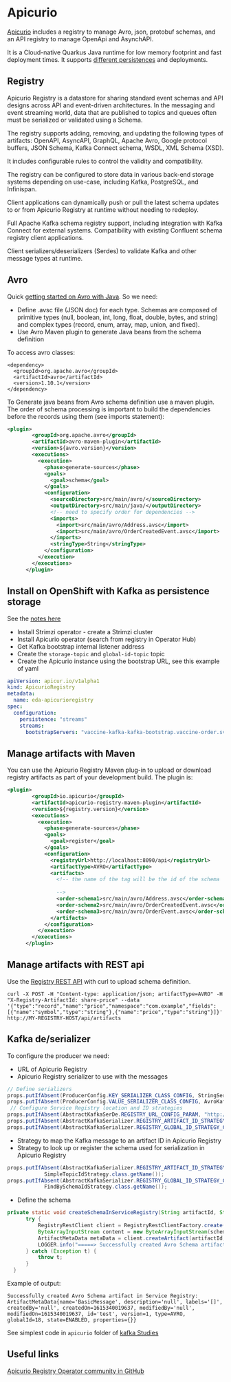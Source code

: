 # Apicurio

[Apicurio](https://www.apicur.io) includes a registry to manage Avro, json, protobuf schemas, and an API registry to manage OpenApi and AsynchAPI.

It is a Cloud-native Quarkus Java runtime for low memory footprint and fast deployment times. It supports [different persistences](https://www.apicur.io/registry/docs/apicurio-registry/1.3.3.Final/getting-started/assembly-intro-to-the-registry.html#registry-distros) and deployments.

## Registry

Apicurio Registry is a datastore for sharing standard event schemas and API designs across API and event-driven architectures. 
In the messaging and event streaming world, data that are published to topics and queues often must be serialized or validated using a Schema.

The registry supports adding, removing, and updating the following types of artifacts: OpenAPI, AsyncAPI, GraphQL, Apache Avro, Google protocol buffers, JSON Schema, Kafka Connect schema, WSDL, XML Schema (XSD).

It includes configurable rules to control the validity and compatibility.

The registry can be configured to store data in various back-end storage systems depending on use-case, including Kafka, PostgreSQL, and Infinispan.

Client applications can dynamically push or pull the latest schema updates to or from Apicurio Registry at runtime without needing to redeploy.

Full Apache Kafka schema registry support, including integration with Kafka Connect for external systems. Compatibility with existing Confluent schema registry client applications.

Client serializers/deserializers (Serdes) to validate Kafka and other message types at runtime.

## Avro

Quick [getting started on Avro with Java](https://avro.apache.org/docs/current/gettingstartedjava.html). So we need:

* Define .avsc file (JSON doc) for each type. Schemas are composed of primitive types (null, boolean, int, long, float, double, bytes, and string) and complex types (record, enum, array, map, union, and fixed).
* Use Avro Maven plugin to generate Java beans from the schema definition

To access avro classes:

```
<dependency>
  <groupId>org.apache.avro</groupId>
  <artifactId>avro</artifactId>
  <version>1.10.1</version>
</dependency>
```

To Generate java beans from Avro schema definition use a maven plugin. The order of schema processing is important to build the dependencies before the records using them (see imports statement):

```xml
<plugin>
        <groupId>org.apache.avro</groupId>
        <artifactId>avro-maven-plugin</artifactId>
        <version>${avro.version}</version>
        <executions>
          <execution>
            <phase>generate-sources</phase>
            <goals>
              <goal>schema</goal>
            </goals>
            <configuration>
              <sourceDirectory>src/main/avro/</sourceDirectory>
              <outputDirectory>src/main/java/</outputDirectory>
              <!-- need to specify order for dependencies -->
              <imports>
                <import>src/main/avro/Address.avsc</import>
                <import>src/main/avro/OrderCreatedEvent.avsc</import>
              </imports>
              <stringType>String</stringType>
            </configuration>
          </execution>
        </executions>
      </plugin>
```

## Install on OpenShift with Kafka as persistence storage

See the [notes here](https://www.apicur.io/registry/docs/apicurio-registry/1.3.3.Final/getting-started/assembly-installing-registry-storage-openshift.htm)

* Install Strimzi operator - create a Strimzi cluster
* Install Apicurio operator (search from registry in Operator Hub)
* Get Kafka bootstrap internal listener address
* Create the `storage-topic` and `global-id-topic` topic
* Create the Apicurio instance using the bootstrap URL, see this example of yaml

```yaml
apiVersion: apicur.io/v1alpha1
kind: ApicurioRegistry
metadata:
  name: eda-apicurioregistry
spec:
  configuration:
    persistence: "streams"
    streams:
      bootstrapServers: "vaccine-kafka-kafka-bootstrap.vaccine-order.svc:9092"
```

## Manage artifacts with Maven

You can use the Apicurio Registry Maven plug-in to upload or download registry artifacts as part of your development build. The plugin is:

```xml
<plugin>
        <groupId>io.apicurio</groupId>
        <artifactId>apicurio-registry-maven-plugin</artifactId>
        <version>${registry.version}</version>
        <executions>
          <execution>
            <phase>generate-sources</phase>
            <goals>
              <goal>register</goal>
            </goals>
            <configuration>
              <registryUrl>http://localhost:8090/api</registryUrl>
              <artifactType>AVRO</artifactType>
              <artifacts>
                <!-- the name of the tag will be the id of the schema
                
                -->
                <order-schema1>src/main/avro/Address.avsc</order-schema1>
                <order-schema2>src/main/avro/OrderCreatedEvent.avsc</order-schema2>
                <order-schema3>src/main/avro/OrderEvent.avsc</order-schema3>
              </artifacts>
            </configuration>
          </execution>
        </executions>
      </plugin>
```

## Manage artifacts with REST api

Use the [Registry REST API](https://www.apicur.io/registry/docs/apicurio-registry/1.3.3.Final/getting-started/assembly-managing-registry-artifacts-api.html) with curl to upload schema definition.

```shell
curl -X POST -H "Content-type: application/json; artifactType=AVRO" -H "X-Registry-ArtifactId: share-price" --data '{"type":"record","name":"price","namespace":"com.example","fields":[{"name":"symbol","type":"string"},{"name":"price","type":"string"}]}' http://MY-REGISTRY-HOST/api/artifacts
```

## Kafka de/serializer

To configure the producer we need:

* URL of Apicurio Registry
* Apicurio Registry serializer to use with the messages

```java
// Define serializers
props.putIfAbsent(ProducerConfig.KEY_SERIALIZER_CLASS_CONFIG, StringSerializer.class.getName());
props.putIfAbsent(ProducerConfig.VALUE_SERIALIZER_CLASS_CONFIG, AvroKafkaSerializer.class.getName());
 // Configure Service Registry location and ID strategies
props.putIfAbsent(AbstractKafkaSerDe.REGISTRY_URL_CONFIG_PARAM, "http://localhost:8090/api");
props.putIfAbsent(AbstractKafkaSerializer.REGISTRY_ARTIFACT_ID_STRATEGY_CONFIG_PARAM, SimpleTopicIdStrategy.class.getName());
props.putIfAbsent(AbstractKafkaSerializer.REGISTRY_GLOBAL_ID_STRATEGY_CONFIG_PARAM, FindBySchemaIdStrategy.class.getName());
```

* Strategy to map the Kafka message to an artifact ID in Apicurio Registry
* Strategy to look up or register the schema used for serialization in Apicurio Registry

```java
props.putIfAbsent(AbstractKafkaSerializer.REGISTRY_ARTIFACT_ID_STRATEGY_CONFIG_PARAM,
            SimpleTopicIdStrategy.class.getName());
props.putIfAbsent(AbstractKafkaSerializer.REGISTRY_GLOBAL_ID_STRATEGY_CONFIG_PARAM,
            FindBySchemaIdStrategy.class.getName());
```

* Define the schema

```java
private static void createSchemaInServiceRegistry(String artifactId, String schema) throws Exception {
      try {
          RegistryRestClient client = RegistryRestClientFactory.create(REGISTRY_URL);
          ByteArrayInputStream content = new ByteArrayInputStream(schema.getBytes(StandardCharsets.UTF_8));
          ArtifactMetaData metaData = client.createArtifact(artifactId, ArtifactType.AVRO, IfExistsType.RETURN, content);
          LOGGER.info("=====> Successfully created Avro Schema artifact in Service Registry: " + metaData);
      } catch (Exception t) {
          throw t;
      }
  }
```

Example of output:

```shell
Successfully created Avro Schema artifact in Service Registry: ArtifactMetaData{name='BasicMessage', description='null', labels='[]', createdBy='null', createdOn=1615340019637, modifiedBy='null', modifiedOn=1615340019637, id='test', version=1, type=AVRO, globalId=18, state=ENABLED, properties={}}
```

See simplest code in `apicurio` folder of [kafka Studies](https://github.com/jbcodeforce/kafka-studies/)

## Useful links

[Apicurio Registry Operator community in GitHub](https://github.com/Apicurio/apicurio-registry-operator)